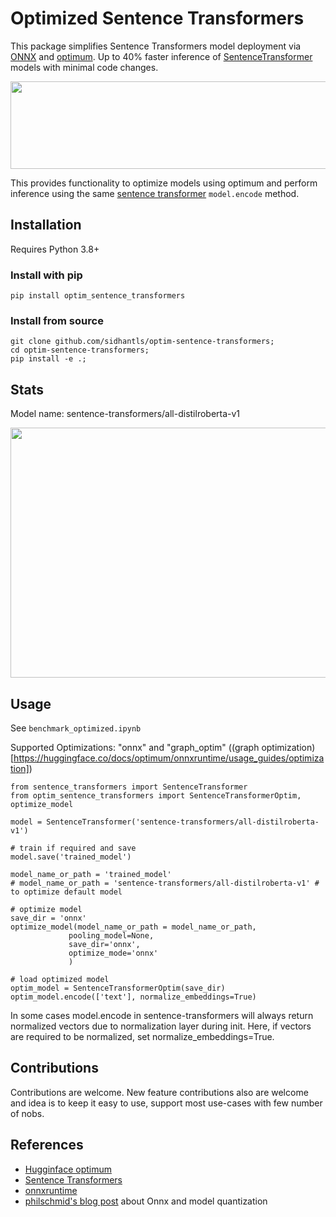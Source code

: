 # Optimized Sentence Transformers 

This package simplifies Sentence Transformers model deployment via [ONNX](https://onnxruntime.ai/) and [optimum](https://huggingface.co/docs/optimum/). Up to 40% faster inference of [SentenceTransformer](https://www.sbert.net/) models with minimal code changes. 

<p align="center">
  <img src="https://github.com/sidhantls/optimized-st-ckpt/blob/main/imgs/workflow.PNG" width="700" height="140"/>
</p>

This provides functionality to optimize models using optimum and perform inference using the same [sentence transformer](https://www.sbert.net/) `model.encode` method. 


## Installation
Requires Python 3.8+ 

### Install with pip
`pip install optim_sentence_transformers`

### Install from source
```
git clone github.com/sidhantls/optim-sentence-transformers;
cd optim-sentence-transformers;
pip install -e .;
```

## Stats

Model name: sentence-transformers/all-distilroberta-v1
<p align="center">
  <img src="https://github.com/sidhantls/optimized-st-ckpt/blob/main/imgs/latency_percent_difference.png" width="700" height="400" />
</p>



## Usage 

See `benchmark_optimized.ipynb`

Supported Optimizations: "onnx" and "graph_optim" ((graph optimization)[https://huggingface.co/docs/optimum/onnxruntime/usage_guides/optimization])

```
from sentence_transformers import SentenceTransformer
from optim_sentence_transformers import SentenceTransformerOptim, optimize_model

model = SentenceTransformer('sentence-transformers/all-distilroberta-v1')

# train if required and save
model.save('trained_model') 

model_name_or_path = 'trained_model'
# model_name_or_path = 'sentence-transformers/all-distilroberta-v1' # to optimize default model 

# optimize model
save_dir = 'onnx'
optimize_model(model_name_or_path = model_name_or_path,
             pooling_model=None,
             save_dir='onnx',
             optimize_mode='onnx'                                 
             )
             
# load optimized model 
optim_model = SentenceTransformerOptim(save_dir)
optim_model.encode(['text'], normalize_embeddings=True)
``` 

In some cases model.encode in sentence-transformers will always return normalized vectors due to normalization layer during init. Here, if vectors are required to be normalized, set normalize_embeddings=True. 

## Contributions 
Contributions are welcome. New feature contributions also are welcome and idea is to keep it easy to use, support most use-cases with few number of nobs.

## References 
* [Hugginface optimum](https://huggingface.co/docs/optimum/) 
* [Sentence Transformers](https://github.com/UKPLab/sentence-transformers) 
* [onnxruntime](onnxruntime.ai)
* [philschmid's blog post](https://www.philschmid.de/optimize-sentence-transformers) about Onnx and model quantization  


